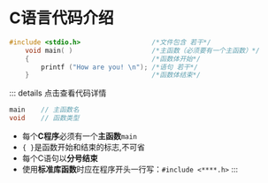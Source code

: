 #  C语言代码介绍

```C
#include <stdio.h>					/*文件包含 若干*/
	void main( )					/*主函数（必须要有一个主函数）*/
	{								/*函数体开始*/
		printf ("How are you! \n");	/*语句 若干*/
	}								/*函数体结束*/
```

::: details 点击查看代码详情
```C
main	// 主函数名
void	// 函数类型
```
- 每个**C程序**必须有一个**主函数**`main`
- `{ }`是函数开始和结束的标志,不可省
- 每个C语句以**分号结束**
- 使用**标准库函数**时应在程序开头一行写：`#include <****.h>`
:::


